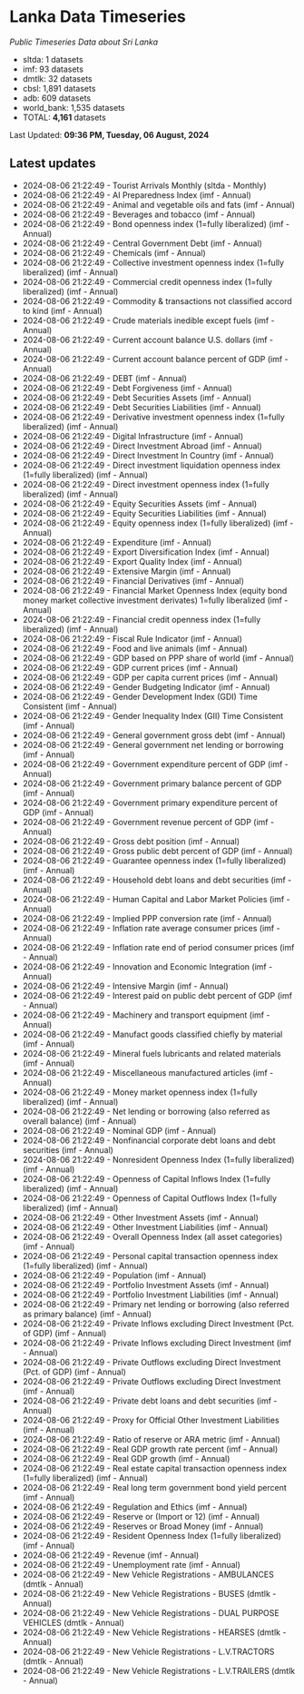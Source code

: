 # Lanka Data Timeseries
*Public Timeseries Data about Sri Lanka*

* sltda: 1 datasets
* imf: 93 datasets
* dmtlk: 32 datasets
* cbsl: 1,891 datasets
* adb: 609 datasets
* world_bank: 1,535 datasets
* TOTAL: **4,161** datasets

Last Updated: **09:36 PM, Tuesday, 06 August, 2024**

## Latest updates

* 2024-08-06 21:22:49 - Tourist Arrivals Monthly (sltda - Monthly)
* 2024-08-06 21:22:49 - AI Preparedness Index (imf - Annual)
* 2024-08-06 21:22:49 - Animal and vegetable oils and fats (imf - Annual)
* 2024-08-06 21:22:49 - Beverages and tobacco (imf - Annual)
* 2024-08-06 21:22:49 - Bond openness index (1=fully liberalized) (imf - Annual)
* 2024-08-06 21:22:49 - Central Government Debt (imf - Annual)
* 2024-08-06 21:22:49 - Chemicals (imf - Annual)
* 2024-08-06 21:22:49 - Collective investment openness index (1=fully liberalized) (imf - Annual)
* 2024-08-06 21:22:49 - Commercial credit openness index (1=fully liberalized) (imf - Annual)
* 2024-08-06 21:22:49 - Commodity & transactions not classified accord to kind (imf - Annual)
* 2024-08-06 21:22:49 - Crude materials inedible except fuels (imf - Annual)
* 2024-08-06 21:22:49 - Current account balance U.S. dollars (imf - Annual)
* 2024-08-06 21:22:49 - Current account balance percent of GDP (imf - Annual)
* 2024-08-06 21:22:49 - DEBT (imf - Annual)
* 2024-08-06 21:22:49 - Debt Forgiveness (imf - Annual)
* 2024-08-06 21:22:49 - Debt Securities Assets (imf - Annual)
* 2024-08-06 21:22:49 - Debt Securities Liabilities (imf - Annual)
* 2024-08-06 21:22:49 - Derivative investment openness index (1=fully liberalized) (imf - Annual)
* 2024-08-06 21:22:49 - Digital Infrastructure (imf - Annual)
* 2024-08-06 21:22:49 - Direct Investment Abroad (imf - Annual)
* 2024-08-06 21:22:49 - Direct Investment In Country (imf - Annual)
* 2024-08-06 21:22:49 - Direct investment liquidation openness index (1=fully liberalized) (imf - Annual)
* 2024-08-06 21:22:49 - Direct investment openness index (1=fully liberalized) (imf - Annual)
* 2024-08-06 21:22:49 - Equity Securities Assets (imf - Annual)
* 2024-08-06 21:22:49 - Equity Securities Liabilities (imf - Annual)
* 2024-08-06 21:22:49 - Equity openness index (1=fully liberalized) (imf - Annual)
* 2024-08-06 21:22:49 - Expenditure (imf - Annual)
* 2024-08-06 21:22:49 - Export Diversification Index (imf - Annual)
* 2024-08-06 21:22:49 - Export Quality Index (imf - Annual)
* 2024-08-06 21:22:49 - Extensive Margin (imf - Annual)
* 2024-08-06 21:22:49 - Financial Derivatives (imf - Annual)
* 2024-08-06 21:22:49 - Financial Market Openness Index (equity bond money market collective investment derivates) 1=fully liberalized (imf - Annual)
* 2024-08-06 21:22:49 - Financial credit openness index (1=fully liberalized) (imf - Annual)
* 2024-08-06 21:22:49 - Fiscal Rule Indicator (imf - Annual)
* 2024-08-06 21:22:49 - Food and live animals (imf - Annual)
* 2024-08-06 21:22:49 - GDP based on PPP share of world (imf - Annual)
* 2024-08-06 21:22:49 - GDP current prices (imf - Annual)
* 2024-08-06 21:22:49 - GDP per capita current prices (imf - Annual)
* 2024-08-06 21:22:49 - Gender Budgeting Indicator (imf - Annual)
* 2024-08-06 21:22:49 - Gender Development Index (GDI) Time Consistent (imf - Annual)
* 2024-08-06 21:22:49 - Gender Inequality Index (GII) Time Consistent (imf - Annual)
* 2024-08-06 21:22:49 - General government gross debt (imf - Annual)
* 2024-08-06 21:22:49 - General government net lending or borrowing (imf - Annual)
* 2024-08-06 21:22:49 - Government expenditure percent of GDP (imf - Annual)
* 2024-08-06 21:22:49 - Government primary balance percent of GDP (imf - Annual)
* 2024-08-06 21:22:49 - Government primary expenditure percent of GDP (imf - Annual)
* 2024-08-06 21:22:49 - Government revenue percent of GDP (imf - Annual)
* 2024-08-06 21:22:49 - Gross debt position (imf - Annual)
* 2024-08-06 21:22:49 - Gross public debt percent of GDP (imf - Annual)
* 2024-08-06 21:22:49 - Guarantee openness index (1=fully liberalized) (imf - Annual)
* 2024-08-06 21:22:49 - Household debt loans and debt securities (imf - Annual)
* 2024-08-06 21:22:49 - Human Capital and Labor Market Policies (imf - Annual)
* 2024-08-06 21:22:49 - Implied PPP conversion rate (imf - Annual)
* 2024-08-06 21:22:49 - Inflation rate average consumer prices (imf - Annual)
* 2024-08-06 21:22:49 - Inflation rate end of period consumer prices (imf - Annual)
* 2024-08-06 21:22:49 - Innovation and Economic Integration (imf - Annual)
* 2024-08-06 21:22:49 - Intensive Margin (imf - Annual)
* 2024-08-06 21:22:49 - Interest paid on public debt percent of GDP (imf - Annual)
* 2024-08-06 21:22:49 - Machinery and transport equipment (imf - Annual)
* 2024-08-06 21:22:49 - Manufact goods classified chiefly by material (imf - Annual)
* 2024-08-06 21:22:49 - Mineral fuels lubricants and related materials (imf - Annual)
* 2024-08-06 21:22:49 - Miscellaneous manufactured articles (imf - Annual)
* 2024-08-06 21:22:49 - Money market openness index (1=fully liberalized) (imf - Annual)
* 2024-08-06 21:22:49 - Net lending or borrowing (also referred as overall balance) (imf - Annual)
* 2024-08-06 21:22:49 - Nominal GDP (imf - Annual)
* 2024-08-06 21:22:49 - Nonfinancial corporate debt loans and debt securities (imf - Annual)
* 2024-08-06 21:22:49 - Nonresident Openness Index (1=fully liberalized) (imf - Annual)
* 2024-08-06 21:22:49 - Openness of Capital Inflows Index (1=fully liberalized) (imf - Annual)
* 2024-08-06 21:22:49 - Openness of Capital Outflows Index (1=fully liberalized) (imf - Annual)
* 2024-08-06 21:22:49 - Other Investment Assets (imf - Annual)
* 2024-08-06 21:22:49 - Other Investment Liabilities (imf - Annual)
* 2024-08-06 21:22:49 - Overall Openness Index (all asset categories) (imf - Annual)
* 2024-08-06 21:22:49 - Personal capital transaction openness index (1=fully liberalized) (imf - Annual)
* 2024-08-06 21:22:49 - Population (imf - Annual)
* 2024-08-06 21:22:49 - Portfolio Investment Assets (imf - Annual)
* 2024-08-06 21:22:49 - Portfolio Investment Liabilities (imf - Annual)
* 2024-08-06 21:22:49 - Primary net lending or borrowing (also referred as primary balance) (imf - Annual)
* 2024-08-06 21:22:49 - Private Inflows excluding Direct Investment (Pct. of GDP) (imf - Annual)
* 2024-08-06 21:22:49 - Private Inflows excluding Direct Investment (imf - Annual)
* 2024-08-06 21:22:49 - Private Outflows excluding Direct Investment (Pct. of GDP) (imf - Annual)
* 2024-08-06 21:22:49 - Private Outflows excluding Direct Investment (imf - Annual)
* 2024-08-06 21:22:49 - Private debt loans and debt securities (imf - Annual)
* 2024-08-06 21:22:49 - Proxy for Official Other Investment Liabilities (imf - Annual)
* 2024-08-06 21:22:49 - Ratio of reserve or ARA metric (imf - Annual)
* 2024-08-06 21:22:49 - Real GDP growth rate percent (imf - Annual)
* 2024-08-06 21:22:49 - Real GDP growth (imf - Annual)
* 2024-08-06 21:22:49 - Real estate capital transaction openness index (1=fully liberalized) (imf - Annual)
* 2024-08-06 21:22:49 - Real long term government bond yield percent (imf - Annual)
* 2024-08-06 21:22:49 - Regulation and Ethics (imf - Annual)
* 2024-08-06 21:22:49 - Reserve or (Import or 12) (imf - Annual)
* 2024-08-06 21:22:49 - Reserves or Broad Money (imf - Annual)
* 2024-08-06 21:22:49 - Resident Openness Index (1=fully liberalized) (imf - Annual)
* 2024-08-06 21:22:49 - Revenue (imf - Annual)
* 2024-08-06 21:22:49 - Unemployment rate (imf - Annual)
* 2024-08-06 21:22:49 - New Vehicle Registrations - AMBULANCES (dmtlk - Annual)
* 2024-08-06 21:22:49 - New Vehicle Registrations - BUSES (dmtlk - Annual)
* 2024-08-06 21:22:49 - New Vehicle Registrations - DUAL PURPOSE VEHICLES (dmtlk - Annual)
* 2024-08-06 21:22:49 - New Vehicle Registrations - HEARSES (dmtlk - Annual)
* 2024-08-06 21:22:49 - New Vehicle Registrations - L.V.TRACTORS (dmtlk - Annual)
* 2024-08-06 21:22:49 - New Vehicle Registrations - L.V.TRAILERS (dmtlk - Annual)